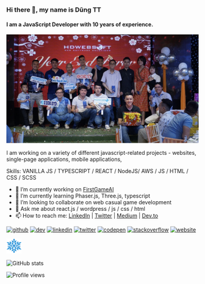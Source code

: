 ### Hi there 👋, my name is Dũng TT
#### I am a JavaScript Developer with 10 years of experience. 
![I am a JavaScript Developer with 10 years of experience. ](/hinh%20cty%20dep.jpg)

I am working on a variety of different javascript-related projects - websites, single-page applications, mobile applications,

Skills: VANILLA JS / TYPESCRIPT / REACT / NodeJS/ AWS / JS / HTML / CSS / SCSS

- 🔭 I’m currently working on [FirstGameAI](https://github.com/sinhquan/FirstGameAI) 
- 🌱 I’m currently learning Phaser.js, Three.js, typescript 
- 👯 I’m looking to collaborate on web casual game development 
- 💬 Ask me about react.js / wordpress / js / css / html 
- 📫 How to reach me: [LinkedIn](https://www.linkedin.com/in/sinhquan/) | [Twitter](https://twitter.com/dzungtmb) | [Medium](https://medium.com/@sinhquan84) | [Dev.to](https://dev.to/sinhquan) 


[<img src='https://cdn.jsdelivr.net/npm/simple-icons@3.0.1/icons/github.svg' alt='github' height='40'>](https://github.com/sinhquan)  [<img src='https://cdn.jsdelivr.net/npm/simple-icons@3.0.1/icons/dev-dot-to.svg' alt='dev' height='40'>](https://dev.to/sinhquan)  [<img src='https://cdn.jsdelivr.net/npm/simple-icons@3.0.1/icons/linkedin.svg' alt='linkedin' height='40'>](https://www.linkedin.com/in/sinhquan/)  [<img src='https://cdn.jsdelivr.net/npm/simple-icons@3.0.1/icons/twitter.svg' alt='twitter' height='40'>](https://twitter.com/dzungtmb)  [<img src='https://cdn.jsdelivr.net/npm/simple-icons@3.0.1/icons/codepen.svg' alt='codepen' height='40'>](https://codepen.io/sinhquan84)  [<img src='https://cdn.jsdelivr.net/npm/simple-icons@3.0.1/icons/stackoverflow.svg' alt='stackoverflow' height='40'>](https://stackoverflow.com/users/9739541)  [<img src='https://cdn.jsdelivr.net/npm/simple-icons@3.0.1/icons/icloud.svg' alt='website' height='40'>](https://codesandbox.io/u/sinhquan)  

<a href='https://archiveprogram.github.com/'><img src='https://raw.githubusercontent.com/acervenky/animated-github-badges/master/assets/acbadge.gif' width='40' height='40'></a> 

![GitHub stats](https://github-readme-stats.vercel.app/api?username=sinhquan&show_icons=true)  

![Profile views](https://sinhquan.github.io)  

<!--
**sinhquan/sinhquan** is a ✨ _special_ ✨ repository because its `README.md` (this file) appears on your GitHub profile.

Here are some ideas to get you started:

- 🔭 I’m currently working on ...
- 🌱 I’m currently learning ...
- 👯 I’m looking to collaborate on ...
- 🤔 I’m looking for help with ...
- 💬 Ask me about ...
- 📫 How to reach me: ...
- 😄 Pronouns: ...
- ⚡ Fun fact: ...
-->
